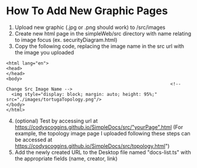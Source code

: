 # How To Add New Graphic Pages
1) Upload new graphic (.jpg or .png should work) to /src/images
2) Create new html page in the simpleWeb/src directory with name relating to image focus (ex. securityDiagram.html)
3) Copy the following code, replacing the image name in the src url with the image you uploaded

```
<html lang="en">
<head>
</head>
<body>
                                                              <!-- Change Src Image Name -->
  <img style="display: block; margin: auto; height: 95%;" src="./images/tortugaTopology.png"/>
</body>
</html>
```
4)  (optional) Test by accessing url at https://codyscoggins.github.io/SimpleDocs/src/"yourPage".html
(For example, the topology image page I uploaded following these steps can be accessed at https://codyscoggins.github.io/SimpleDocs/src/topology.html")
5) Add the newly created URL to the Desktop file named "docs-list.ts" with the appropriate fields (name, creator, link)
